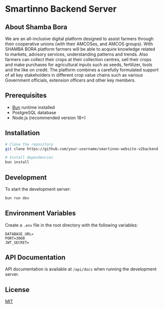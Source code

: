 # Smartinno Backend Server

## About Shamba Bora
We are an all-inclusive digital platform designed to assist farmers through their cooperative unions (with their AMCOSes, and AMCOS groups). With SHAMBA BORA platform farmers will be able to acquire knowledge related to markets, advisory services, understanding patterns and trends. Also farmers can collect their crops at their collection centres, sell their crops and make purchases for agricultural inputs such as seeds, fertilizer, tools and the like on credit. The platform combines a carefully formulated support of all key stakeholders in different crop value chains such as various Government officials, extension officers and other key members.

## Prerequisites
- [Bun](https://bun.sh/) runtime installed
- PostgreSQL database
- Node.js (recommended version 18+)

## Installation

```bash
# Clone the repository
git clone https://github.com/your-username/smartinno-website-v2backend.git

# Install dependencies
bun install
```

## Development

To start the development server:

```bash
bun run dev
```

## Environment Variables

Create a `.env` file in the root directory with the following variables:

```env
DATABASE_URL=
PORT=3000
JWT_SECRET=
```

## API Documentation

API documentation is available at `/api/docs` when running the development server.

## License

[MIT](LICENSE)